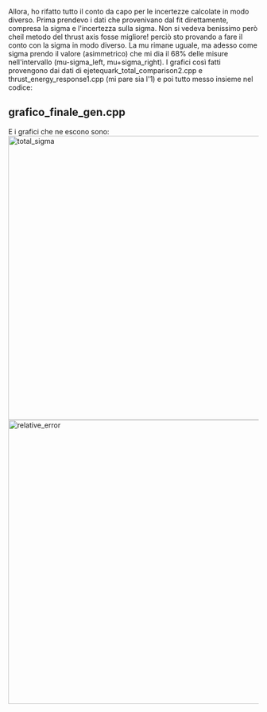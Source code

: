 Allora, ho rifatto tutto il conto da capo per le incertezze calcolate in modo diverso. Prima prendevo i dati che provenivano dal fit direttamente, compresa la sigma e l'incertezza sulla sigma.
Non si vedeva benissimo però cheil metodo del thrust axis fosse migliore! perciò sto provando a fare il conto con la sigma in modo diverso. La mu rimane uguale, ma adesso come sigma prendo il valore (asimmetrico) che mi dia il 68% delle misure nell'intervallo (mu-sigma_left, mu+sigma_right). 
I grafici così fatti provengono dai dati di ejetequark_total_comparison2.cpp e thrust_energy_response1.cpp (mi pare sia l'1) e poi tutto messo insieme nel codice:

## grafico_finale_gen.cpp

E i grafici che ne escono sono:
<img width="796" height="572" alt="total_sigma" src="https://github.com/user-attachments/assets/decfd4b9-0462-4635-abbb-14dbbf31f569" />
<img width="796" height="572" alt="relative_error" src="https://github.com/user-attachments/assets/b48ec469-3df1-4061-875f-5b5d6f0e36c9" />

